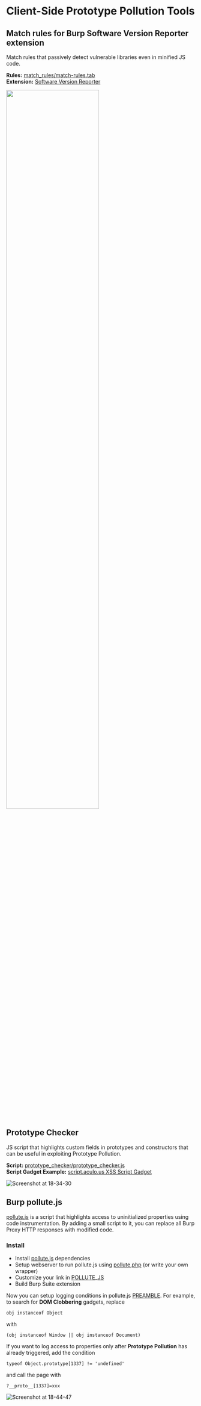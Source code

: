 # Client-Side Prototype Pollution Tools

## Match rules for Burp Software Version Reporter extension

Match rules that passively detect vulnerable libraries even in minified JS code.

**Rules:** [match_rules/match-rules.tab](/match_rules/match-rules.tab)  
**Extension:** [Software Version Reporter](https://portswigger.net/bappstore/ae62baff8fa24150991bad5eaf6d4d38)

<img src="https://user-images.githubusercontent.com/3295867/132972901-d60e742e-a4ad-4759-a079-4f96b870e4b1.png" width="70%">

## Prototype Checker

JS script that highlights custom fields in prototypes and constructors that can be useful in exploiting Prototype Pollution.

**Script:** [prototype_checker/prototype_checker.js](/prototype_checker/prototype_checker.js)  
**Script Gadget Example:** [script.aculo.us XSS Script Gadget](https://github.com/BlackFan/client-side-prototype-pollution/blob/master/gadgets/scriptaculous.md)

![Screenshot at 18-34-30](https://user-images.githubusercontent.com/3295867/132973030-42b61f1c-f25d-451c-a034-1788d2fb0ff9.png)

## Burp pollute.js

[pollute.js](https://github.com/securitum/research/tree/master/r2020_prototype-pollution) is a script that highlights access to uninitialized properties using code instrumentation.
By adding a small script to it, you can replace all Burp Proxy HTTP responses with modified code.

### Install

* Install [pollute.js](burp_pollute/server/) dependencies
* Setup webserver to run pollute.js using [pollute.php](burp_pollute/server/pollute.php) (or write your own wrapper)
* Customize your link in [POLLUTE_JS](burp_pollute/extension/BurpExtender.java#L10)
* Build Burp Suite extension

Now you can setup logging conditions in pollute.js [PREAMBLE](burp_pollute/server/pollute.js#L13-L31). For example, to search for **DOM Clobbering** gadgets, 
replace 
  
`obj instanceof Object`  
  
with  
  
`(obj instanceof Window || obj instanceof Document)`
  
If you want to log access to properties only after **Prototype Pollution** has already triggered, add the condition  
  
`typeof Object.prototype[1337] != 'undefined'`  
  
and call the page with  
  
`?__proto__[1337]=xxx`

![Screenshot at 18-44-47](https://user-images.githubusercontent.com/3295867/134192810-cb32d3b5-7ec4-47c0-89c8-1976e128af41.png)